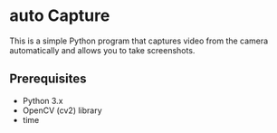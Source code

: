# auto Capture

This is a simple Python program that captures video from the camera automatically and allows you to take screenshots.

## Prerequisites

- Python 3.x
- OpenCV (cv2) library
- time
